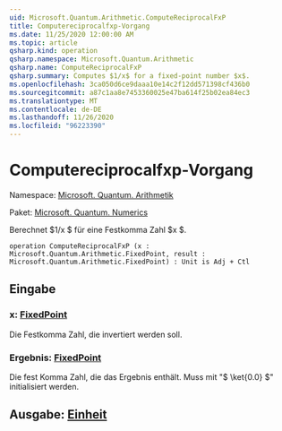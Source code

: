```yaml
---
uid: Microsoft.Quantum.Arithmetic.ComputeReciprocalFxP
title: Computereciprocalfxp-Vorgang
ms.date: 11/25/2020 12:00:00 AM
ms.topic: article
qsharp.kind: operation
qsharp.namespace: Microsoft.Quantum.Arithmetic
qsharp.name: ComputeReciprocalFxP
qsharp.summary: Computes $1/x$ for a fixed-point number $x$.
ms.openlocfilehash: 3ca050d6ce9daaa10e14c2f12dd571398cf436b0
ms.sourcegitcommit: a87c1aa8e7453360025e47ba614f25b02ea84ec3
ms.translationtype: MT
ms.contentlocale: de-DE
ms.lasthandoff: 11/26/2020
ms.locfileid: "96223390"
---
```

# <a name="computereciprocalfxp-operation"></a>Computereciprocalfxp-Vorgang

Namespace: [Microsoft. Quantum. Arithmetik](xref:Microsoft.Quantum.Arithmetic)

Paket: [Microsoft. Quantum. Numerics](https://nuget.org/packages/Microsoft.Quantum.Numerics)


Berechnet $1/x $ für eine Festkomma Zahl $x $.

```qsharp
operation ComputeReciprocalFxP (x : Microsoft.Quantum.Arithmetic.FixedPoint, result : Microsoft.Quantum.Arithmetic.FixedPoint) : Unit is Adj + Ctl
```


## <a name="input"></a>Eingabe

### <a name="x--fixedpoint"></a>x: [FixedPoint](xref:Microsoft.Quantum.Arithmetic.FixedPoint)

Die Festkomma Zahl, die invertiert werden soll.


### <a name="result--fixedpoint"></a>Ergebnis: [FixedPoint](xref:Microsoft.Quantum.Arithmetic.FixedPoint)

Die fest Komma Zahl, die das Ergebnis enthält. Muss mit "$ \ket{0.0} $" initialisiert werden.



## <a name="output--unit"></a>Ausgabe: [Einheit](xref:microsoft.quantum.lang-ref.unit)

